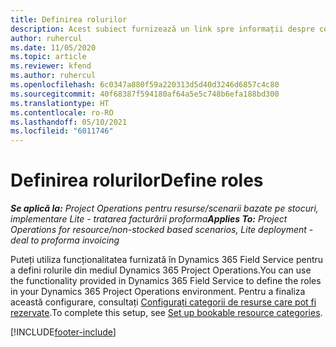```yaml
---
title: Definirea rolurilor
description: Acest subiect furnizează un link spre informații despre configurarea categoriilor de resurse care pot fi rezervate.
author: ruhercul
ms.date: 11/05/2020
ms.topic: article
ms.reviewer: kfend
ms.author: ruhercul
ms.openlocfilehash: 6c0347a880f59a220313d5d40d3246d6857c4c80
ms.sourcegitcommit: 40f68387f594180af64a5e5c748b6efa188bd300
ms.translationtype: HT
ms.contentlocale: ro-RO
ms.lasthandoff: 05/10/2021
ms.locfileid: "6011746"
---
```

# <a name="define-roles"></a><span data-ttu-id="e444a-103">Definirea rolurilor</span><span class="sxs-lookup"><span data-stu-id="e444a-103">Define roles</span></span>

<span data-ttu-id="e444a-104">_**Se aplică la:** Project Operations pentru resurse/scenarii bazate pe stocuri, implementare Lite - tratarea facturării proforma_</span><span class="sxs-lookup"><span data-stu-id="e444a-104">_**Applies To:** Project Operations for resource/non-stocked based scenarios, Lite deployment - deal to proforma invoicing_</span></span>

<span data-ttu-id="e444a-105">Puteți utiliza funcționalitatea furnizată în Dynamics 365 Field Service pentru a defini rolurile din mediul Dynamics 365 Project Operations.</span><span class="sxs-lookup"><span data-stu-id="e444a-105">You can use the functionality provided in Dynamics 365 Field Service to define the roles in your Dynamics 365 Project Operations environment.</span></span> <span data-ttu-id="e444a-106">Pentru a finaliza această configurare, consultați [Configurați categorii de resurse care pot fi rezervate](/dynamics365/field-service/set-up-bookable-resource-categories).</span><span class="sxs-lookup"><span data-stu-id="e444a-106">To complete this setup, see [Set up bookable resource categories](/dynamics365/field-service/set-up-bookable-resource-categories).</span></span>


[!INCLUDE[footer-include](../includes/footer-banner.md)]
